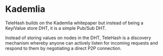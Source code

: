 Kademlia
========

TeleHash builds on the Kademlia whitepaper but instead of being a Key/Value store DHT, it is a simple Pub/Sub DHT.

Instead of storing values on nodes in the DHT, TeleHash is a discovery mechanism whereby anyone can actively listen for incoming requests and respond to them by negotiating a direct P2P connection.
